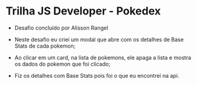# Trilha JS Developer - Pokedex

- Desafio concluído por Alisson Rangel

- Neste desafio eu criei um modal que abre com os detalhes de Base Stats de cada pokemon;
- Ao clicar em um card, na lista de pokemons, ele apaga a lista e mostra os dados do pokemon que foi clicado;
- Fiz os detalhes com Base Stats pois foi o que eu encontrei na api.